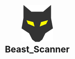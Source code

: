 
<h1 align="center">
  <br>
  <a href="https://github.com/Script-Hussle/Beast_Scanner"> <img src="https://github.com/Script-Hussle/Beast_Scanner/blob/main/68747470733a2f2f696d6167652e6962622e636f2f6d784f39727a2f7265636f6e646f672e706e67.png?raw=true" alt="Beaast"></a>
  <br>
   Beast_Scanner
  <br>
</h1>
